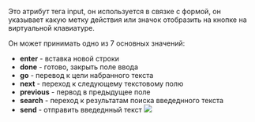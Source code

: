 Это атрибут тега input, он используется в связке с формой, он указывает какую метку действия или значок отобразить на кнопке на виртуальной клавиатуре.

Он может принимать одно из 7 основных значений:

- **enter** - вставка новой строки
- **done** - готово, закрыть поле ввода
- **go** - перевод к цели набранного текста
- **next** - переход к следующему текстовому полю
- **previous** - первод в предыдущее поле
- **search** - переход к результатам поиска введеднного текста
- **send** - отправить введеднный текст
![](https://solid-canidae-759.notion.site/image/https%3A%2F%2Fprod-files-secure.s3.us-west-2.amazonaws.com%2F88b5ae27-ae96-47e9-9b3e-04a5469da5df%2F3cebd380-64e5-42e2-ba99-959d470f4a97%2FUntitled.png?table=block&id=145dcd93-9d44-8103-b036-fac839f59bdf&spaceId=88b5ae27-ae96-47e9-9b3e-04a5469da5df&width=1360&userId=&cache=v2)
